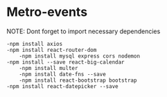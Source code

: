 # Metro-events

NOTE: Dont forget to import necessary dependencies

	-npm install axios 
 	-npm install react-router-dom
    	-npm install mysql express cors nodemon 
	-npm install --save react-big-calendar  
    	-npm install multer
    	-npm install date-fns --save
    	-npm install react-bootstrap bootstrap
	-npm install react-datepicker --save
 
 
    
    

